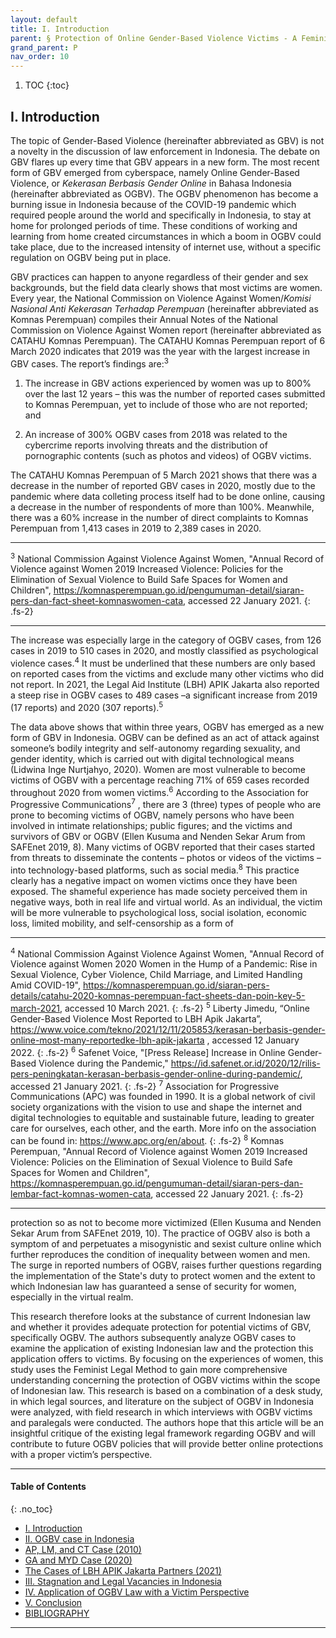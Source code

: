 ```yaml
---
layout: default
title: I. Introduction
parent: § Protection of Online Gender-Based Violence Victims - A Feminist Legal Analysis  
grand_parent: P 
nav_order: 10 
---
```

<style>
.dont-break-out {
  /* These are technically the same, but use both */
  overflow-wrap: break-word;
  word-wrap: break-word;

     -ms-word-break: break-all;
  /* This is the dangerous one in WebKit, as it breaks things wherever */
  word-break: break-all;
  /* Instead use this non-standard one: */
  word-break: break-word;
}

.youtube-container {
    position: relative;
    width: 100%;
    height: 0;
    padding-bottom: 56.25%;
}
.youtube-video {
    position: absolute;
    top: 0;
    left: 0;
    width: 100%;
    height: 100%;
}

</style>

<div class="dont-break-out" markdown="1">

1. TOC
{:toc}

## I. Introduction
The topic of Gender-Based Violence (hereinafter abbreviated as GBV) is not a novelty in the discussion of law enforcement in Indonesia. The debate on GBV flares up every time that GBV appears in a new form. The most recent form of GBV emerged from cyberspace, namely Online Gender-Based Violence, or *Kekerasan Berbasis Gender Online* in Bahasa Indonesia (hereinafter abbreviated as OGBV). The OGBV phenomenon has become a burning issue in Indonesia because of the COVID-19 pandemic which required people around the world and specifically in Indonesia, to stay at home for prolonged periods of time. These conditions of working and learning from home created circumstances in which a boom in OGBV could take place, due to the increased intensity of internet use, without a specific regulation on OGBV being put in place.

GBV practices can happen to anyone regardless of their gender and sex backgrounds, but the field data clearly shows that most victims are women. Every year, the National Commission on Violence Against Women/*Komisi Nasional Anti Kekerasan Terhadap Perempuan* (hereinafter abbreviated as Komnas Perempuan) compiles their Annual Notes of the National Commission on Violence Against Women report (hereinafter abbreviated as CATAHU Komnas Perempuan). The CATAHU Komnas Perempuan report of 6 March 2020 indicates that 2019 was the year with the largest increase in GBV cases. The report’s findings are:<sup>3</sup>

1) The increase in GBV actions experienced by women was up to 800% over the last 12 years – this was the number of reported cases submitted to Komnas Perempuan, yet to include of those who are not reported; and 

2) An increase of 300% OGBV cases from 2018 was related to the cybercrime reports involving threats and the distribution of pornographic contents (such as photos and videos) of OGBV victims.

The CATAHU Komnas Perempuan of 5 March 2021 shows that there was a decrease in the number of reported GBV cases in 2020, mostly due to the pandemic where data colleting process itself had to be done online, causing a decrease in the number of respondents of more than 100%. Meanwhile, there was a 60% increase in the number of direct complaints to Komnas Perempuan from 1,413 cases in 2019 to 2,389 cases in 2020.

***
<sup>3</sup> National Commission Against Violence Against Women, "Annual Record of Violence against Women 2019 Increased Violence: Policies for the Elimination of Sexual Violence to Build Safe Spaces for Women and Children", https://komnasperempuan.go.id/pengumuman-detail/siaran-pers-dan-fact-sheet-komnaswomen-cata, accessed 22 January 2021.
{: .fs-2}
***

The increase was especially large in the category of OGBV cases, from 126 cases in 2019 to 510 cases in 2020, and mostly classified as psychological violence cases.<sup>4</sup> It must be underlined that these numbers are only based on reported cases from the victims and exclude many other victims who did not report. In 2021, the Legal Aid Institute (LBH) APIK Jakarta also reported a steep rise in OGBV cases to 489 cases –a significant increase from 2019 (17 reports) and 2020 (307 reports).<sup>5</sup>

The data above shows that within three years, OGBV has emerged as a new form of GBV in Indonesia. OGBV can be defined as an act of attack against someone’s bodily integrity and self-autonomy regarding sexuality, and gender identity, which is carried out with digital technological means (Lidwina Inge Nurtjahyo, 2020). Women are most vulnerable to become victims of OGBV with a percentage reaching 71% of 659 cases recorded throughout 2020 from women victims.<sup>6</sup> According to the Association for Progressive Communications<sup>7</sup> , there are 3 (three) types of people who are prone to becoming victims of OGBV, namely persons who have been involved in intimate relationships; public figures; and the victims and survivors of GBV or OGBV (Ellen Kusuma and Nenden Sekar Arum from SAFEnet 2019, 8). Many victims of OGBV reported that their cases started from threats to disseminate the contents – photos or videos of the victims – into technology-based platforms, such as social media.<sup>8</sup> This practice clearly has a negative impact on women victims once they have been exposed. The shameful experience has made society perceived them in negative ways, both in real life and virtual world. As an individual, the victim will be more vulnerable to psychological loss, social isolation, economic loss, limited mobility, and self-censorship as a form of

***
<sup>4</sup> National Commission Against Violence Against Women, "Annual Record of Violence against Women 2020 Women in the Hump of a Pandemic: Rise in Sexual Violence, Cyber Violence, Child Marriage, and Limited Handling Amid COVID-19", https://komnasperempuan.go.id/siaran-pers-details/catahu-2020-komnas-perempuan-fact-sheets-dan-poin-key-5-march-2021, accessed 10 March 2021. 
{: .fs-2}
<sup>5</sup> Liberty Jimedu, “Online Gender-Based Violence Most Reported to LBH Apik Jakarta”, https://www.voice.com/tekno/2021/12/11/205853/kerasan-berbasis-gender-online-most-many-reportedke-lbh-apik-jakarta , accessed 12 January 2022. 
{: .fs-2}
<sup>6</sup> Safenet Voice, "[Press Release] Increase in Online Gender-Based Violence during the Pandemic," https://id.safenet.or.id/2020/12/rilis-pers-peningkatan-kerasan-berbasis-gender-online-during-pandemic/, accessed 21 January 2021. 
{: .fs-2}
<sup>7</sup> Association for Progressive Communications (APC) was founded in 1990. It is a global network of civil society organizations with the vision to use and shape the internet and digital technologies to equitable and sustainable future, leading to greater care for ourselves, each other, and the earth. More info on the association can be found in: https://www.apc.org/en/about. 
{: .fs-2}
<sup>8</sup> Komnas Perempuan, "Annual Record of Violence against Women 2019 Increased Violence: Policies on the Elimination of Sexual Violence to Build Safe Spaces for Women and Children", https://komnasperempuan.go.id/pengumuman-detail/siaran-pers-dan-lembar-fact-komnas-women-cata, accessed 22 January 2021.
{: .fs-2}
***

protection so as not to become more victimized (Ellen Kusuma and Nenden Sekar Arum from SAFEnet 2019, 10). The practice of OGBV also is both a symptom of and perpetuates a misogynistic and sexist culture online which further reproduces the condition of inequality between women and men. The surge in reported numbers of OGBV, raises further questions regarding the implementation of the State's duty to protect women and the extent to which Indonesian law has guaranteed a sense of security for women, especially in the virtual realm.

This research therefore looks at the substance of current Indonesian law and whether it provides adequate protection for potential victims of GBV, specifically OGBV. The authors subsequently analyze OGBV cases to examine the application of existing Indonesian law and the protection this application offers to victims. By focusing on the experiences of women, this study uses the Feminist Legal Method to gain more comprehensive understanding concerning the protection of OGBV victims within the scope of Indonesian law. This research is based on a combination of a desk study, in which legal sources, and literature on the subject of OGBV in Indonesia were analyzed, with field research in which interviews with OGBV victims and paralegals were conducted. The authors hope that this article will be an insightful critique of the existing legal framework regarding OGBV and will contribute to future OGBV policies that will provide better online protections with a proper victim’s perspective.

***

#### Table of Contents
{: .no_toc}

<ul><li> <a href="/docs/P/Protection-of-Online-Gender-Based-Violence-Victims-A-Feminist-Legal-Analysis-1/">I. Introduction</a></li><li> <a href="/docs/P/Protection-of-Online-Gender-Based-Violence-Victims-A-Feminist-Legal-Analysis-2/">II. OGBV case in Indonesia</a></li><li> <a href="/docs/P/Protection-of-Online-Gender-Based-Violence-Victims-A-Feminist-Legal-Analysis-2-1/">AP, LM, and CT Case (2010)</a></li><li> <a href="/docs/P/Protection-of-Online-Gender-Based-Violence-Victims-A-Feminist-Legal-Analysis-2-2/">GA and MYD Case (2020)</a></li><li> <a href="/docs/P/Protection-of-Online-Gender-Based-Violence-Victims-A-Feminist-Legal-Analysis-2-3/">The Cases of LBH APIK Jakarta Partners (2021)</a></li><li> <a href="/docs/P/Protection-of-Online-Gender-Based-Violence-Victims-A-Feminist-Legal-Analysis-3/">III. Stagnation and Legal Vacancies in Indonesia</a></li><li> <a href="/docs/P/Protection-of-Online-Gender-Based-Violence-Victims-A-Feminist-Legal-Analysis-4/">IV. Application of OGBV Law with a Victim Perspective</a></li><li> <a href="/docs/P/Protection-of-Online-Gender-Based-Violence-Victims-A-Feminist-Legal-Analysis-5/">V. Conclusion</a></li><li> <a href="/docs/P/Protection-of-Online-Gender-Based-Violence-Victims-A-Feminist-Legal-Analysis-6/">BIBLIOGRAPHY</a></li></ul>

***

</div>
